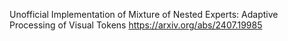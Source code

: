 Unofficial Implementation of Mixture of Nested Experts: Adaptive Processing of Visual Tokens
https://arxiv.org/abs/2407.19985
